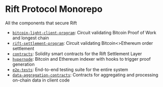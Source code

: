 # Rift Protocol Monorepo
All the components that secure Rift
- [`bitcoin-light-client-program`](./crates/bitcoin-light-client-program/): Circuit validating Bitcoin Proof of Work and longest chain
- [`rift-settlement-program`](./crates/rift-settlement-program/): Circuit validating Bitcoin<>Ethereum order settlement
- [`contracts`](./contracts): Solidity smart contracts for the Rift Settlement Layer 
- [`hypernode`](./bin/hypernode): Bitcoin and Ethereum indexer with hooks to trigger proof generation
- [`e2e-tests`](./bin/hypernode): End-to-end testing suite for the entire system 
- [`data-aggregation-contracts`](./data-aggregation-contracts): Contracts for aggregating and processing on-chain data in client code
